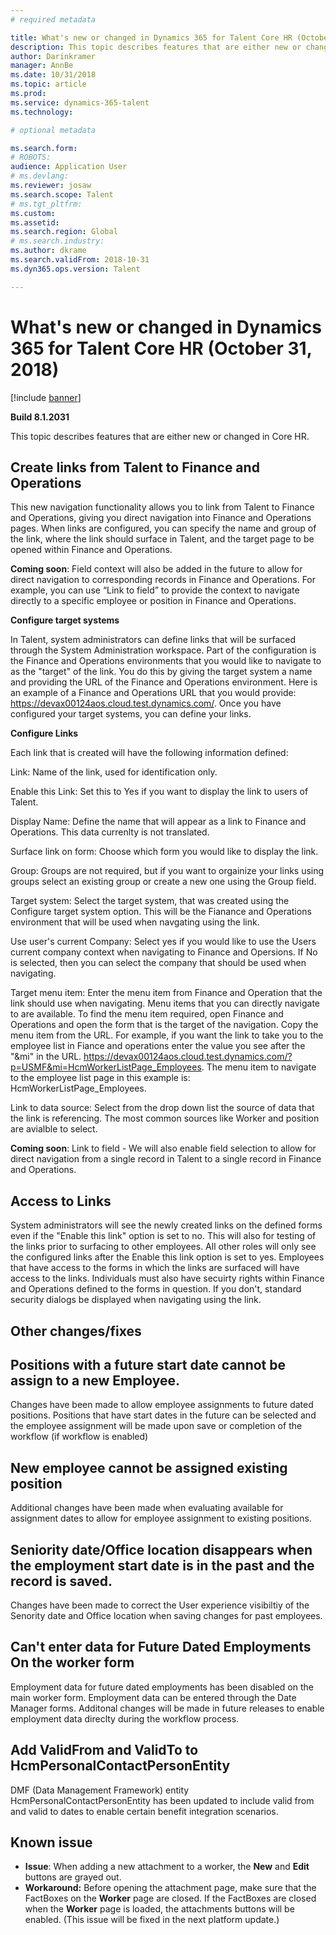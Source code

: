 ```yaml
---
# required metadata

title: What's new or changed in Dynamics 365 for Talent Core HR (October 31, 2018)
description: This topic describes features that are either new or changed in Microsoft Dynamics 365 for Talent Core HR.
author: Darinkramer
manager: AnnBe
ms.date: 10/31/2018
ms.topic: article
ms.prod: 
ms.service: dynamics-365-talent
ms.technology: 

# optional metadata

ms.search.form: 
# ROBOTS: 
audience: Application User
# ms.devlang: 
ms.reviewer: josaw
ms.search.scope: Talent
# ms.tgt_pltfrm: 
ms.custom: 
ms.assetid: 
ms.search.region: Global
# ms.search.industry: 
ms.author: dkrame
ms.search.validFrom: 2018-10-31
ms.dyn365.ops.version: Talent

---
```

# What's new or changed in Dynamics 365 for Talent Core HR (October 31, 2018)

[!include [banner](includes/banner.md)]

**Build 8.1.2031**

This topic describes features that are either new or changed in Core HR.

## Create links from Talent to Finance and Operations
This new navigation functionality allows you to link from Talent to Finance and Operations, giving you direct navigation into Finance and Operations pages. When links are configured, you can specify the name and group of the link, where the link should surface in Talent, and the target page to be opened within Finance and Operations.

**Coming soon**: Field context will also be added in the future to allow for direct navigation to corresponding records in Finance and Operations. For example, you can use “Link to field” to provide the context to navigate directly to a specific employee or position in Finance and Operations.

**Configure target systems**

In Talent, system administrators can define links that will be surfaced through the System Administration workspace. Part of the configuration is the Finance and Operations environments that you would like to navigate to as the "target" of the link. You do this by giving the target system a name and providing the URL of the Finance and Operations environment. Here is an example of a Finance and Operations URL that you would provide: https://devax00124aos.cloud.test.dynamics.com/. Once you have configured your target systems,  you can define your links.

**Configure Links**

Each link that is created will have the following information defined:

Link: 				                Name of the link, used for identification only.

Enable this Link: 		        Set this to Yes if you want to display the link to users of Talent.

Display Name: 			          Define the name that will appear as a link to Finance and Operations. This data currenlty is not translated.

Surface link on form:         Choose which form you would like to display the link.

Group: 				                Groups are not required, but if you want to orgainize your links using groups select an existing group or create a new one using the Group field.

Target system: 			          Select the target system, that was created using the Configure target system option. This will be the Fianance and Operations environment that will be used when navgating using the link.

Use user's current Company: 	Select yes if you would like to use the Users current company context when navigating to Finance and Opersions. If No is selected, then you can select the company that should be used when navigating.

Target menu item: 		        Enter the menu item from Finance and Operation that the link should use when navigating. Menu items that you can directly navigate to are available. To find the menu item required, open Finance and Operations and open the form that is the target of the navigation. Copy the menu item from the URL. For example, if you want the link to take you to the employee list in Fiance and operations enter the value you see after the "&mi" in the URL. https://devax00124aos.cloud.test.dynamics.com/?p=USMF&mi=HcmWorkerListPage_Employees. The menu item to navigate to the employee list page in this example is: HcmWorkerListPage_Employees.

Link to data source: 		      Select from the drop down list the source of data that the link is referencing. The most common sources like Worker and position are avialble to select.

**Coming soon**: Link to field - We will also enable field selection to allow for direct navigation from a single record in Talent to a single record in Finance and Operations.

## Access to Links

System administrators will see the newly created links on the defined forms even if the "Enable this link" option is set to no. This will also for testing of the links prior to surfacing to other employees. All other roles will only see the configured links after the Enable this link option is set to yes. Employees that have access to the forms in which the links are surfaced will have access to the links.
Individuals must also have secuirty rights within Finance and Operations defined to the forms in question. If you don't, standard security dialogs be displayed when navigating using the link.


## Other changes/fixes

## Positions with a future start date cannot be assign to a new Employee.

Changes have been made to allow employee assignments to future dated positions. Positions that have start dates in the future can be selected and the employee assignment will be made upon save or completion of the workflow (if workflow is enabled)

## New employee cannot be assigned existing position

Additional changes have been made when evaluating available for assignment dates to allow for employee assignment to existing positions.

## Seniority date/Office location disappears when the employment start date is in the past and the record is saved.

Changes have been made to correct the User experience visibiltiy of the Senority date and Office location when saving changes for past employees.

## Can't enter data for Future Dated Employments On the worker form

Employment data for future dated employments has been disabled on the main worker form. Employment data can be entered through the Date Manager forms. Additonal changes will be made in future releases to enable employment data direclty during the workflow process.

## Add ValidFrom and ValidTo to HcmPersonalContactPersonEntity

DMF (Data Management Framework) entity HcmPersonalContactPersonEntity has been updated to include valid from and valid to dates to enable certain benefit integration scenarios. 

## Known issue
- **Issue**: When adding a new attachment to a worker, the **New** and **Edit** buttons are grayed out. 
- **Workaround:** Before opening the attachment page, make sure that the FactBoxes on the **Worker** page are closed. If the FactBoxes are closed when the **Worker** page is loaded, the attachments buttons will be enabled. (This issue will be fixed in the next platform update.)
